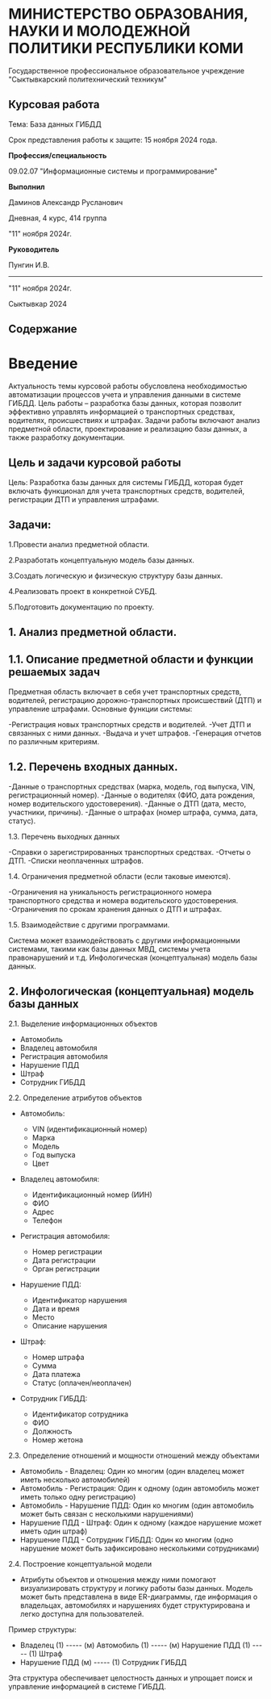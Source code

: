 # МИНИСТЕРСТВО ОБРАЗОВАНИЯ, НАУКИ И МОЛОДЕЖНОЙ ПОЛИТИКИ РЕСПУБЛИКИ КОМИ

Государственное профессиональное образовательное учреждение "Сыктывкарский политехнический техникум"

## Курсовая работа

Тема: База данных ГИБДД

 Срок представления работы к защите: 15 ноября 2024 года. 

**Профессия/специальность**

09.02.07 "Информационные системы и программирование" 

**Выполнил**

Даминов Александр Русланович

Дневная, 4 курс, 414 группа

"11" ноября 2024г.

**Руководитель**

Пунгин И.В.

______________________________________________
"11" ноября 2024г.

Сыктывкар 2024

## Содержание 
# Введение
Актуальность темы курсовой работы обусловлена необходимостью автоматизации процессов учета и управления данными в системе ГИБДД. Цель работы – разработка базы данных, которая позволит эффективно управлять информацией о транспортных средствах, водителях, происшествиях и штрафах. Задачи работы включают анализ предметной области, проектирование и реализацию базы данных, а также разработку документации.
## Цель и задачи курсовой работы

Цель: Разработка базы данных для системы ГИБДД, которая будет включать функционал для учета транспортных средств, водителей, регистрации ДТП и управления штрафами.
## Задачи:

   1.Провести анализ предметной области.
   
   2.Разработать концептуальную модель базы данных.
  
  3.Создать логическую и физическую структуру базы данных.
  
  4.Реализовать проект в конкретной СУБД.
  
  5.Подготовить документацию по проекту.

 ## 1. Анализ предметной области.
 ## 1.1. Описание предметной области и функции решаемых задач

 Предметная область включает в себя учет транспортных средств, водителей, регистрацию дорожно-транспортных происшествий (ДТП) и управление штрафами. Основные функции системы:

  -Регистрация новых транспортных средств и водителей.
  -Учет ДТП и связанных с ними данных.
  -Выдача и учет штрафов.
  -Генерация отчетов по различным критериям.

 ## 1.2. Перечень входных данных.
 
  -Данные о транспортных средствах (марка, модель, год выпуска, VIN, регистрационный номер).
  -Данные о водителях (ФИО, дата рождения, номер водительского удостоверения).
  -Данные о ДТП (дата, место, участники, причины).
  -Данные о штрафах (номер штрафа, сумма, дата, статус).


1.3. Перечень выходных данных

  -Справки о зарегистрированных транспортных средствах.
  -Отчеты о ДТП.
  -Списки неоплаченных штрафов.

1.4. Ограничения предметной области (если таковые имеются).

  -Ограничения на уникальность регистрационного номера транспортного средства и номера водительского удостоверения.
  -Ограничения по срокам хранения данных о ДТП и штрафах.

1.5. Взаимодействие с другими программами.

Система может взаимодействовать с другими информационными системами, такими как базы данных МВД, системы учета правонарушений и т.д.
Инфологическая (концептуальная) модель базы данных.

## 2. Инфологическая (концептуальная) модель базы данных  

2.1. Выделение информационных объектов  
- Автомобиль  
- Владелец автомобиля  
- Регистрация автомобиля  
- Нарушение ПДД  
- Штраф  
- Сотрудник ГИБДД  

2.2. Определение атрибутов объектов  
- Автомобиль: 
  - VIN (идентификационный номер)
  - Марка
  - Модель
  - Год выпуска
  - Цвет

- Владелец автомобиля: 
  - Идентификационный номер (ИИН)
  - ФИО
  - Адрес
  - Телефон

- Регистрация автомобиля: 
  - Номер регистрации
  - Дата регистрации
  - Орган регистрации

- Нарушение ПДД: 
  - Идентификатор нарушения
  - Дата и время
  - Место
  - Описание нарушения

- Штраф: 
  - Номер штрафа
  - Сумма
  - Дата платежа
  - Статус (оплачен/неоплачен)

- Сотрудник ГИБДД: 
  - Идентификатор сотрудника
  - ФИО
  - Должность
  - Номер жетона

2.3. Определение отношений и мощности отношений между объектами  
- Автомобиль - Владелец: Один ко многим (один владелец может иметь несколько автомобилей)  
- Автомобиль - Регистрация: Один к одному (один автомобиль может иметь только одну регистрацию)  
- Автомобиль - Нарушение ПДД: Один ко многим (один автомобиль может быть связан с несколькими нарушениями)  
- Нарушение ПДД - Штраф: Один к одному (каждое нарушение может иметь один штраф)  
- Нарушение ПДД - Сотрудник ГИБДД: Один ко многим (одно нарушение может быть зафиксировано несколькими сотрудниками)  

2.4. Построение концептуальной модели  
- Атрибуты объектов и отношения между ними помогают визуализировать структуру и логику работы базы данных. Модель может быть представлена в виде ER-диаграммы, где информация о владельцах, автомобилях и нарушениях будет структурирована и легко доступна для пользователей.  

Пример структуры:  
- Владелец (1) ----- (м) Автомобиль (1) ----- (м) Нарушение ПДД (1) ----- (1) Штраф  
- Нарушение ПДД (м) ----- (1) Сотрудник ГИБДД  

Эта структура обеспечивает целостность данных и упрощает поиск и управление информацией в системе ГИБДД.

